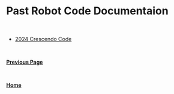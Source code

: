 # Past Robot Code Documentaion

<br> 

- [2024 Crescendo Code](https://lynkrobotics.github.io/past/2024)

<br>

**[Previous Page](https://docs.lynkrobotics.org/)**

<br>

**[Home](https://docs.lynkrobotics.org/)**
